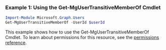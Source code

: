 ### Example 1: Using the Get-MgUserTransitiveMemberOf Cmdlet
```powershell
Import-Module Microsoft.Graph.Users
Get-MgUserTransitiveMemberOf -UserId $userId
```
This example shows how to use the Get-MgUserTransitiveMemberOf Cmdlet.
To learn about permissions for this resource, see the [permissions reference](/graph/permissions-reference).

